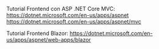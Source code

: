 
Tutorial Frontend con ASP .NET Core MVC:
https://dotnet.microsoft.com/en-us/apps/aspnet
https://dotnet.microsoft.com/en-us/apps/aspnet/mvc


Tutorial Frontend Blazor:
https://dotnet.microsoft.com/en-us/apps/aspnet/web-apps/blazor


